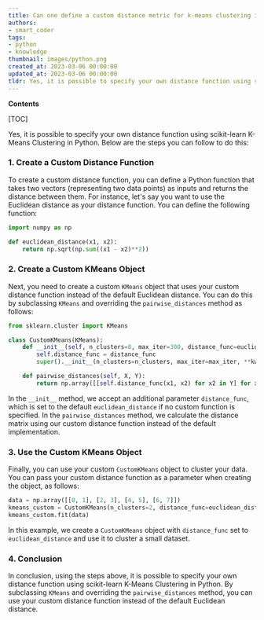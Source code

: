 ```yaml
---
title: Can one define a custom distance metric for k-means clustering in scikit-learn?
authors:
- smart_coder
tags:
- python
- knowledge
thumbnail: images/python.png
created_at: 2023-03-06 00:00:00
updated_at: 2023-03-06 00:00:00
tldr: Yes, it is possible to specify your own distance function using scikit-learn K-Means Clustering in Python by creating a custom metric function and passing it to the algorithm.
---
```


**Contents**

[TOC]

Yes, it is possible to specify your own distance function using scikit-learn K-Means Clustering in Python. Below are the steps you can follow to do this:

### 1. Create a Custom Distance Function
To create a custom distance function, you can define a Python function that takes two vectors (representing two data points) as inputs and returns the distance between them. For instance, let's say you want to use the Euclidean distance as your distance function. You can define the following function:

```python
import numpy as np

def euclidean_distance(x1, x2):
    return np.sqrt(np.sum((x1 - x2)**2))
```

### 2. Create a Custom KMeans Object
Next, you need to create a custom `KMeans` object that uses your custom distance function instead of the default Euclidean distance. You can do this by subclassing `KMeans` and overriding the `pairwise_distances` method as follows:

```python
from sklearn.cluster import KMeans

class CustomKMeans(KMeans):
    def __init__(self, n_clusters=8, max_iter=300, distance_func=euclidean_distance, **kwargs):
        self.distance_func = distance_func
        super().__init__(n_clusters=n_clusters, max_iter=max_iter, **kwargs)

    def pairwise_distances(self, X, Y):
        return np.array([[self.distance_func(x1, x2) for x2 in Y] for x1 in X])
```

In the `__init__` method, we accept an additional parameter `distance_func`, which is set to the default `euclidean_distance` if no custom function is specified. In the `pairwise_distances` method, we calculate the distance matrix using our custom distance function instead of the default implementation.


### 3. Use the Custom KMeans Object
Finally, you can use your custom `CustomKMeans` object to cluster your data. You can pass your custom distance function as a parameter when creating the object, as follows:

```python
data = np.array([[0, 1], [2, 3], [4, 5], [6, 7]])
kmeans_custom = CustomKMeans(n_clusters=2, distance_func=euclidean_distance)
kmeans_custom.fit(data)
```

In this example, we create a `CustomKMeans` object with `distance_func` set to `euclidean_distance` and use it to cluster a small dataset.

### 4. Conclusion
In conclusion, using the steps above, it is possible to specify your own distance function using scikit-learn K-Means Clustering in Python. By subclassing `KMeans` and overriding the `pairwise_distances` method, you can use your custom distance function instead of the default Euclidean distance.
